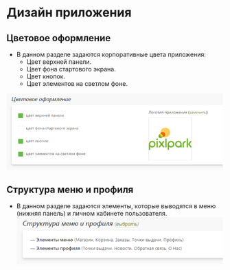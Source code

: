 # Дизайн приложения

## Цветовое оформление
* В данном разделе задаются корпоративные цвета приложения:
    + Цвет верхней панели.
    + Цвет фона стартового экрана.
    + Цвет кнопок.
    + Цвет элементов на светлом фоне.

![](../_media/app/app08.png ':size=60%')

## Структура меню и профиля
* В данном разделе задаются элементы, которые выводятся в меню (нижняя панель) и личном кабинете пользователя.
![](../_media/app/app09.png ':size=50%')